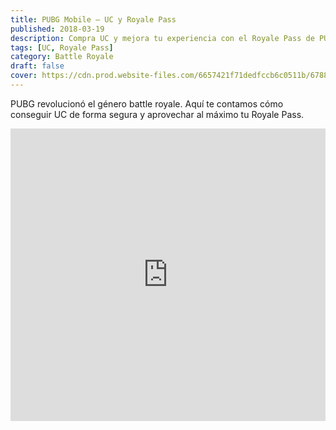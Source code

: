 ```yaml
---
title: PUBG Mobile – UC y Royale Pass
published: 2018-03-19
description: Compra UC y mejora tu experiencia con el Royale Pass de PUBG Mobile.
tags: [UC, Royale Pass]
category: Battle Royale
draft: false
cover: https://cdn.prod.website-files.com/6657421f71dedfccb6c0511b/67885c33d4a048f2df9c8af2_66bea0b210c947d3792e798a_pubg-mobile-battle-royale-video-game-g65tnwjjt1iwoyto.jpeg
---
```


PUBG revolucionó el género battle royale. Aquí te contamos cómo conseguir UC de forma segura y aprovechar al máximo tu Royale Pass.

<iframe width="100%" height="468" src="https://www.youtube.com/embed/AzvFjRv-ROE" title="PUBG Mobile Trailer" frameborder="0" allowfullscreen></iframe>
